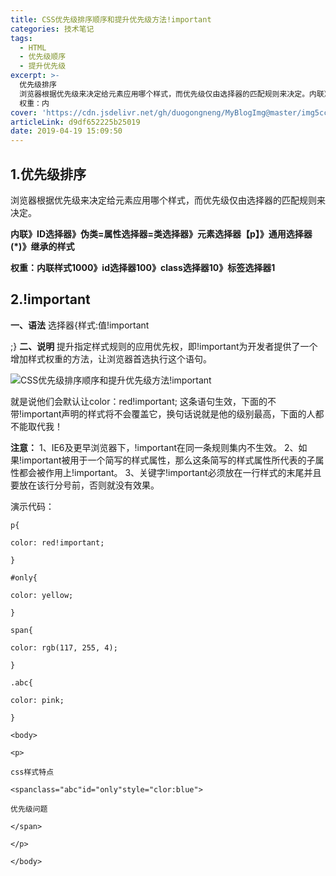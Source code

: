 ```yaml
---
title: CSS优先级排序顺序和提升优先级方法!important
categories: 技术笔记
tags:
  - HTML
  - 优先级顺序
  - 提升优先级
excerpt: >-
  优先级排序
  浏览器根据优先级来决定给元素应用哪个样式，而优先级仅由选择器的匹配规则来决定。内联》ID选择器》伪类=属性选择器=类选择器》元素选择器【p】》通用选择器(*)》继承的样式
  权重：内
cover: 'https://cdn.jsdelivr.net/gh/duogongneng/MyBlogImg@master/img5cc2b98c53726.jpg'
articleLink: d9df652225b25019
date: 2019-04-19 15:09:50
---
```


## 1.优先级排序

浏览器根据优先级来决定给元素应用哪个样式，而优先级仅由选择器的匹配规则来决定。

**内联》ID选择器》伪类=属性选择器=类选择器》元素选择器【p】》通用选择器(\*)》继承的样式**

**权重：内联样式1000》id选择器100》class选择器10》标签选择器1**



## 2.!important

**一、语法**
选择器{样式:值!important

;}
**二、说明**
提升指定样式规则的应用优先权，即!important为开发者提供了一个增加样式权重的方法，让浏览器首选执行这个语句。

![CSS优先级排序顺序和提升优先级方法!important](https://cdn.jsdelivr.net/gh/duogongneng/MyBlogImg@master/img5cc2b98c53726.jpg)

就是说他们会默认让color：red!important; 这条语句生效，下面的不带!important声明的样式将不会覆盖它，换句话说就是他的级别最高，下面的人都不能取代我！

**注意：**
1、IE6及更早浏览器下，!important在同一条规则集内不生效。
2、如果!important被用于一个简写的样式属性，那么这条简写的样式属性所代表的子属性都会被作用上!important。
3、关键字!important必须放在一行样式的末尾并且要放在该行分号前，否则就没有效果。



演示代码：

```
p{

color: red!important;

}

#only{

color: yellow;

}

span{

color: rgb(117, 255, 4);

}

.abc{

color: pink;

}
```

```
<body>

<p>

css样式特点

<spanclass="abc"id="only"style="clor:blue">

优先级问题

</span>

</p>

</body>

 
```


